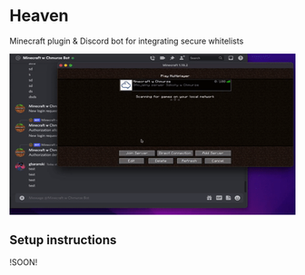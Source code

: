 # Heaven

Minecraft plugin & Discord bot for integrating secure whitelists

![Demonstration](./docs/demonstration.gif)


## Setup instructions

!SOON!